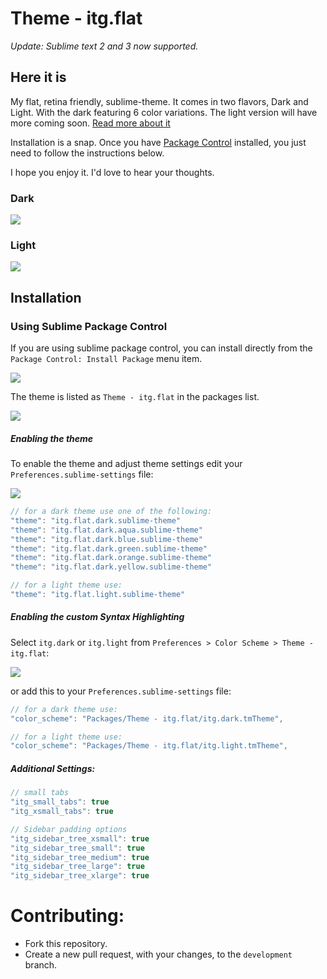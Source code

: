 # Theme - itg.flat

*Update: Sublime text 2 and 3 now supported.*

## Here it is

My flat, retina friendly, sublime-theme.  It comes in two flavors, Dark and Light. With the dark featuring 6 color variations. The light version will have more coming soon. [Read more about it](http://itsthatguy.com/post/70191573560/sublime-text-theme-itg-flat)

Installation is a snap. Once you have [Package Control](https://sublime.wbond.net/installation) installed, you just need to follow the instructions below.

I hope you enjoy it. I'd love to hear your thoughts.

### Dark

![](https://www.evernote.com/shard/s117/sh/e6e55372-e4f3-46c7-b4d4-3854ddb87cb2/920289d4ced10498fea9dde651c9abc9/deep/0/Pasted-Image-12-15-13,-12-51-AM.jpg)


### Light
![](https://www.evernote.com/shard/s117/sh/000c469f-6d71-44bd-a549-ed4af40a9768/6b52e4c849b328e56703d2fd2d1fa2a6/deep/0/Pasted-Image-12-15-13,-12-52-AM.jpg)


## Installation

### Using Sublime Package Control

If you are using sublime package control, you can install directly from the `Package Control: Install Package` menu item.

![](https://www.evernote.com/shard/s117/sh/f2e2df96-720b-497d-b15c-102c373a8ba1/0578f155cd7646f7fe526fb1ae92b78b/deep/0/Pasted-Image-12-15-13,-12-05-PM.jpg)


The theme is listed as `Theme - itg.flat` in the packages list.

![](https://www.evernote.com/shard/s117/sh/ea3a7441-ccda-4e39-bf04-fdc042264664/182e047a3c9e135b8a587f254396adda/deep/0/Pasted-Image-12-15-13,-12-07-PM.jpg)

##### Enabling the theme

To enable the theme and adjust theme settings edit your `Preferences.sublime-settings` file:

![](https://www.evernote.com/shard/s117/sh/779f46cf-9659-4821-a183-68e82cda7fc8/0919749d14c83296a1cc82051588c09f/deep/0/Pasted-Image-12-15-13,-12-04-PM.jpg)

```javascript
// for a dark theme use one of the following:
"theme": "itg.flat.dark.sublime-theme"
"theme": "itg.flat.dark.aqua.sublime-theme"
"theme": "itg.flat.dark.blue.sublime-theme"
"theme": "itg.flat.dark.green.sublime-theme"
"theme": "itg.flat.dark.orange.sublime-theme"
"theme": "itg.flat.dark.yellow.sublime-theme"

// for a light theme use:
"theme": "itg.flat.light.sublime-theme"
```


##### Enabling the custom Syntax Highlighting

Select `itg.dark` or `itg.light` from `Preferences > Color Scheme > Theme - itg.flat`:

![](https://www.evernote.com/shard/s117/sh/a35a2183-e5a7-4bf9-904e-fa450288a984/7a1fe2a2c331e6d9c5d8c9d74eceeb3f/deep/0/Pasted-Image-12-23-13,-12-07-PM.jpg)

or add this to your `Preferences.sublime-settings` file:

```javascript
// for a dark theme use:
"color_scheme": "Packages/Theme - itg.flat/itg.dark.tmTheme",

// for a light theme use:
"color_scheme": "Packages/Theme - itg.flat/itg.light.tmTheme",
```


##### Additional Settings:

```javascript
// small tabs
"itg_small_tabs": true
"itg_xsmall_tabs": true

// Sidebar padding options
"itg_sidebar_tree_xsmall": true
"itg_sidebar_tree_small": true
"itg_sidebar_tree_medium": true
"itg_sidebar_tree_large": true
"itg_sidebar_tree_xlarge": true
```


# Contributing:

* Fork this repository.
* Create a new pull request, with your changes, to the `development` branch.
